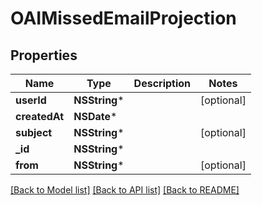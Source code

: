 # OAIMissedEmailProjection

## Properties
Name | Type | Description | Notes
------------ | ------------- | ------------- | -------------
**userId** | **NSString*** |  | [optional] 
**createdAt** | **NSDate*** |  | 
**subject** | **NSString*** |  | [optional] 
**_id** | **NSString*** |  | 
**from** | **NSString*** |  | [optional] 

[[Back to Model list]](../README#documentation-for-models) [[Back to API list]](../README#documentation-for-api-endpoints) [[Back to README]](../README)


